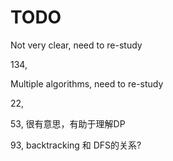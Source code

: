 # TODO

Not very clear, need to re-study

134,

Multiple algorithms, need to re-study

22,

53, 很有意思，有助于理解DP

93, backtracking 和 DFS的关系?
